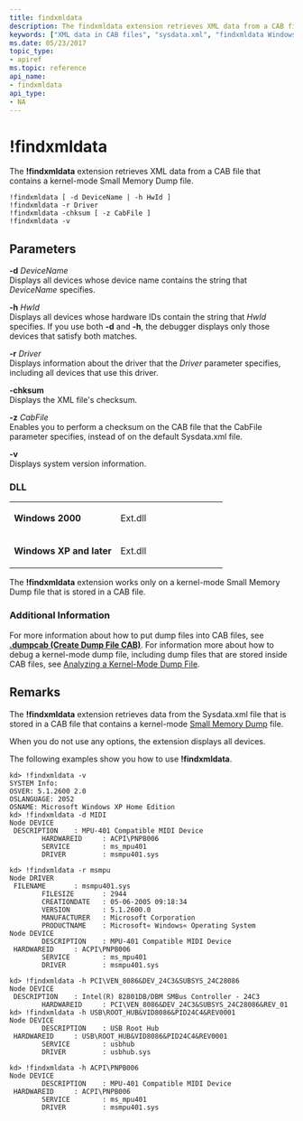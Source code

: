 ```yaml
---
title: findxmldata
description: The findxmldata extension retrieves XML data from a CAB file that contains a kernel-mode Small Memory Dump file.
keywords: ["XML data in CAB files", "sysdata.xml", "findxmldata Windows Debugging"]
ms.date: 05/23/2017
topic_type:
- apiref
ms.topic: reference
api_name:
- findxmldata
api_type:
- NA
---
```


# !findxmldata


The **!findxmldata** extension retrieves XML data from a CAB file that contains a kernel-mode Small Memory Dump file.

```dbgcmd
!findxmldata [ -d DeviceName | -h HwId ] 
!findxmldata -r Driver 
!findxmldata -chksum [ -z CabFile ]
!findxmldata -v 
```

## <span id="ddk__findxmldata_dbg"></span><span id="DDK__FINDXMLDATA_DBG"></span>Parameters


<span id="_______-d_______DeviceName______"></span><span id="_______-d_______devicename______"></span><span id="_______-D_______DEVICENAME______"></span> **-d** *DeviceName*   
Displays all devices whose device name contains the string that *DeviceName* specifies.

<span id="_______-h_______HwId______"></span><span id="_______-h_______hwid______"></span><span id="_______-H_______HWID______"></span> **-h** *HwId*   
Displays all devices whose hardware IDs contain the string that *HwId* specifies. If you use both **-d** and **-h**, the debugger displays only those devices that satisfy both matches.

<span id="_______-r_______Driver______"></span><span id="_______-r_______driver______"></span><span id="_______-R_______DRIVER______"></span> **-r** *Driver*   
Displays information about the driver that the *Driver* parameter specifies, including all devices that use this driver.

<span id="_______-chksum______"></span><span id="_______-CHKSUM______"></span> **-chksum**   
Displays the XML file's checksum.

<span id="_______-z_______CabFile______"></span><span id="_______-z_______cabfile______"></span><span id="_______-Z_______CABFILE______"></span> **-z** *CabFile*   
Enables you to perform a checksum on the CAB file that the CabFile parameter specifies, instead of on the default Sysdata.xml file.

<span id="_______-v______"></span><span id="_______-V______"></span> **-v**   
Displays system version information.

### <span id="DLL"></span><span id="dll"></span>DLL

<table>
<colgroup>
<col width="50%" />
<col width="50%" />
</colgroup>
<tbody>
<tr class="odd">
<td align="left"><p><strong>Windows 2000</strong></p></td>
<td align="left"><p>Ext.dll</p></td>
</tr>
<tr class="even">
<td align="left"><p><strong>Windows XP and later</strong></p></td>
<td align="left"><p>Ext.dll</p></td>
</tr>
</tbody>
</table>

 

The **!findxmldata** extension works only on a kernel-mode Small Memory Dump file that is stored in a CAB file.

### Additional Information

For more information about how to put dump files into CAB files, see [**.dumpcab (Create Dump File CAB)**](-dumpcab--create-dump-file-cab-.md). For information more about how to debug a kernel-mode dump file, including dump files that are stored inside CAB files, see [Analyzing a Kernel-Mode Dump File](analyzing-a-kernel-mode-dump-file.md).

## Remarks

The **!findxmldata** extension retrieves data from the Sysdata.xml file that is stored in a CAB file that contains a kernel-mode [Small Memory Dump](small-memory-dump.md) file.

When you do not use any options, the extension displays all devices.

The following examples show you how to use **!findxmldata**.

```dbgcmd
kd> !findxmldata -v
SYSTEM Info:
OSVER: 5.1.2600 2.0
OSLANGUAGE: 2052
OSNAME: Microsoft Windows XP Home Edition
kd> !findxmldata -d MIDI
Node DEVICE
 DESCRIPTION    : MPU-401 Compatible MIDI Device
        HARDWAREID     : ACPI\PNPB006
        SERVICE        : ms_mpu401
        DRIVER         : msmpu401.sys

kd> !findxmldata -r msmpu
Node DRIVER
 FILENAME       : msmpu401.sys
        FILESIZE       : 2944
        CREATIONDATE   : 05-06-2005 09:18:34
        VERSION        : 5.1.2600.0
        MANUFACTURER   : Microsoft Corporation
        PRODUCTNAME    : Microsoft« Windows« Operating System
Node DEVICE
        DESCRIPTION    : MPU-401 Compatible MIDI Device
 HARDWAREID     : ACPI\PNPB006
        SERVICE        : ms_mpu401
        DRIVER         : msmpu401.sys

kd> !findxmldata -h PCI\VEN_8086&DEV_24C3&SUBSYS_24C28086
Node DEVICE
 DESCRIPTION    : Intel(R) 82801DB/DBM SMBus Controller - 24C3
        HARDWAREID     : PCI\VEN_8086&DEV_24C3&SUBSYS_24C28086&REV_01
kd> !findxmldata -h USB\ROOT_HUB&VID8086&PID24C4&REV0001
Node DEVICE
        DESCRIPTION    : USB Root Hub
 HARDWAREID     : USB\ROOT_HUB&VID8086&PID24C4&REV0001
        SERVICE        : usbhub
        DRIVER         : usbhub.sys

kd> !findxmldata -h ACPI\PNPB006
Node DEVICE
        DESCRIPTION    : MPU-401 Compatible MIDI Device
 HARDWAREID     : ACPI\PNPB006
        SERVICE        : ms_mpu401
        DRIVER         : msmpu401.sys
```

 

 





